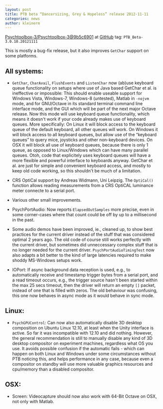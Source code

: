 ```yaml
---
layout: post
title: PTB beta “Dancersizing, Grey & Hopeless” release 2012-11-11
categories: news
author: kleinerm
---
```


[Psychtoolbox-3/Psychtoolbox-3@9b5c6901][commit] at [GitHub](https://github.com/Psychtoolbox-3/Psychtoolbox-3)
tag: `PTB_Beta-3.0.10.20121111`

This is mostly a bug-fix release, but it also improves `GetChar` support on
some platforms.

All systems:
------------

* `GetChar`, `CharAvail`, `FlushEvents` and `ListenChar` now (ab)use keyboard
  queue functionality on setups where use of Java based GetChar et al. is
  ineffective or impossible: This should enable useable support for Windows
  Vista, Windows-7, Windows-8 (untested), Matlab in `-nojvm` mode, and for
  GNU/Octave in its standard terminal command line interface mode, and the GUI
  which will be part of the next major Octave release. Now this mode will use
  keyboard queue functionality, which means it doesn't work if your code
  already makes use of keyboard queues. More specifically: On Linux it will
  block access to the keyboard queue of the default keyboard, all other queues
  will work. On Windows it will block access to all keyboard queues, but allow
  use of the “keyboard queues” to query mice, joysticks and other non-keyboard
  devices. On OSX it will block all use of keyboard queues, because there is
  only 1 queue, as opposed to Linux/Windows which can have many parallel
  queues. Otoh, code that explicitely uses keyboard queues will have a more
  flexible and powerful interface to keyboards anyway. GetChar et al. are just
  for simple and convenient keyboard access, and mostly to keep old code
  working, so this shouldn't be much of a limitation.

* CRS OptiCal support by Andreas Widmann, Uni Leipzig. The `OptiCal()` function
  allows reading measurements from a CRS OptiCAL luminance meter connecte to a
  serial port.

* Various other small improvements.

* PsychPortAudio: Now reports `ElapsedOutSamples` more precise, even in some
  corner-cases where that count could be off by up to a millisecond in the
  past.

* Some audio demos have been improved, ie., cleaned up, to show best practices
  for the current driver instead of the stuff that was considered optimal 2
  years ago. The old code of course still works perfectly with the current
  driver, but sometimes did unneccessary complex stuff that is no longer needed
  for the current driver. `PsychPortAudioTimingTest` now also adapts a bit better
  to the kind of large latencies required to make shoddy MS-Windows setups
  work.

* IOPort: If async background data reception is used, e.g., to automatically
  receive and timestamp trigger bytes from a serial port, and a read timeout
  occurs, e.g., the trigger source hasn't been started within the max 25 secs
  timeout, then the driver will return an empty `[]` packet, instead of one that
  is filled with zeros. The old behaviour was confusing, this one now behaves
  in async mode as it would behave in sync mode.

Linux:
------

* `PsychGPUControl`: Can now also automatically disable 3D desktop composition
  on Ubuntu Linux 12.10, at least when the Unity interface is active. So far it
  was incompatible with 12.10 and did nothing. However, the general
  recommendation is still to manually disable any kind of 3D desktop compositor
  on experiment machines, regardless what OS you use. It avoids possible
  confusion if the automatic fails - which can happen on both Linux and Windows
  under some circumstances without PTB noticing this, and helps performance in
  any case, because even a compositor on standby will use more valuable
  graphics resources and cpu/memory than a disabled compositor.

OSX:
----

* Screen: Videocapture should now also work with 64-Bit Octave on OSX, not only
  with Matlab.

[commit]: https://github.com/Psychtoolbox-3/Psychtoolbox-3/commit/9b5c690196bb818107414eba2fa96f3be2170dd7
